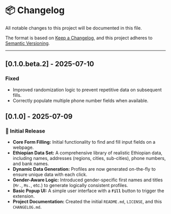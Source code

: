 # 📦 Changelog

All notable changes to this project will be documented in this file.  

The format is based on [Keep a Changelog](https://keepachangelog.com/en/1.0.0/),
and this project adheres to [Semantic Versioning](https://semver.org/spec/v2.0.0.html).

---

## [0.1.0.beta.2] - 2025-07-10

### Fixed
- Improved randomization logic to prevent repetitive data on subsequent fills.
- Correctly populate multiple phone number fields when available.

##  [0.1.0] - 2025-07-09
### 🧱 Initial Release

-   **Core Form Filling:** Initial functionality to find and fill input fields on a webpage.
-   **Ethiopian Data Set:** A comprehensive library of realistic Ethiopian data, including names, addresses (regions, cities, sub-cities), phone numbers, and bank names.
-   **Dynamic Data Generation:** Profiles are now generated on-the-fly to ensure unique data with each click.
-   **Gender-Aware Logic:** Introduced gender-specific first names and titles (`Mr.`, `Ms.`, etc.) to generate logically consistent profiles.
-   **Basic Popup UI:** A simple user interface with a **`Fill`** button to trigger the extension.
-   **Project Documentation:** Created the initial `README.md`, `LICENSE`, and this `CHANGELOG.md`.
